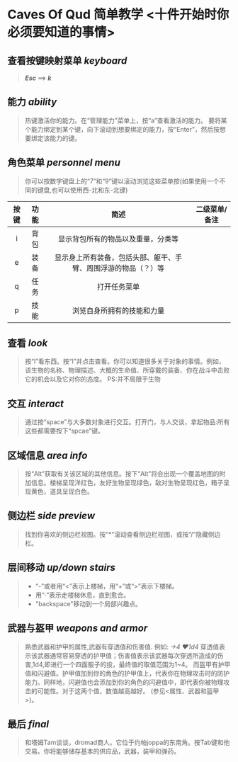# Caves Of Qud 简单教学 **<十件开始时你必须要知道的事情>**

## 查看按键映射菜单 *keyboard*

>***Esc*** ==> ***k***

## 能力 *ability*

> 热键激活你的能力。在“管理能力”菜单上，按“a”查看激活的能力。
>要将某个能力绑定到某个键，向下滚动到想要绑定的能力，按“Enter”，然后按想要绑定该能力的键。

## 角色菜单 *personnel menu*

>你可以按数字键盘上的“7”和“9”键以滚动浏览这些菜单按(如果使用一个不同的键盘,也可以使用西-北和东-北键)

|按键|功能|简述|二级菜单/备注|
|:----:|:----:|:----:|:----:|
|i|背包|显示背包所有的物品以及重量，分类等||
|e|装备|显示身上所有装备，包括头部、躯干、手臂、周围浮游的物品（？）等||
|q|任务|打开任务菜单||
|p|技能|浏览自身所拥有的技能和力量||

## 查看 *look*

> 按“l”看东西。按“l”并点击查看。你可以知道很多关于对象的事情。例如，该生物的名称、物理描述、大概的生命值、所穿戴的装备、你在战斗中击败它的机会以及它对你的态度。
> PS:并不局限于生物

## 交互 *interact*

>通过按“space”与大多数对象进行交互。打开门，与人交谈，拿起物品:所有这些都需要按下“spcae”键。

## 区域信息 *area info*

>按“Alt”获取有关该区域的其他信息。按下“Alt”将会出现一个覆盖地图的附加信息。楼梯呈现洋红色，友好生物呈现绿色，敌对生物呈现红色，箱子呈现黄色，道具呈现白色。

## 侧边栏 *side preview*

> 找到你喜欢的侧边栏视图。按“*”滚动查看侧边栏视图，或按“/”隐藏侧边栏。

## 层间移动 *up/down stairs*

>* “-”或者用“<”表示上楼梯，用“+”或“>”表示下楼梯。
>* 用“·”表示走楼梯休息，直到愈合。
>* "backspace"移动到一个局部兴趣点。

## 武器与盔甲 *weapons and armor*

>熟悉武器和护甲的属性,武器有穿透值和伤害值.
>例如: *→4 ♥1d4*
>穿透值表示该武器通常容易穿透的护甲值；伤害值表示该武器每次穿透所造成的伤害,1d4,即进行一个四面骰子的投，最终值的取值范围为1~4。
>而盔甲有护甲值和闪避值。护甲值加到你的角色的护甲值上，代表你在物理攻击时的防护能力。同样地，闪避值也会添加到你的角色的闪避值中，即代表你被物理攻击的可能性。对于这两个值，数值越高越好。
>(参见<属性、武器和盔甲>)。

## 最后 *final*

> 和塔姆Tam谈谈，dromad商人。它位于约帕joppa的东南角。按Tab键和他交易。你将能够储存基本的供应品，武器，装甲和弹药。
